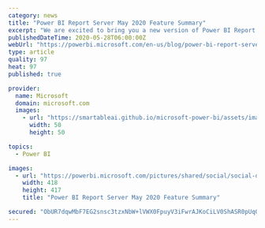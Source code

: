 ```yaml
---
category: news
title: "Power BI Report Server May 2020 Feature Summary"
excerpt: "We are excited to bring you a new version of Power BI Report Server this month! With this update, we’re releasing a bevy of features across all aspects of Power BI: hierarchical slicer and decomposition tree visuals, query diagnostics, and more. Read on to get the full details of all the new additions!"
publishedDateTime: 2020-05-28T06:00:00Z
webUrl: "https://powerbi.microsoft.com/en-us/blog/power-bi-report-server-may-2020-feature-summary/"
type: article
quality: 97
heat: 97
published: true

provider:
  name: Microsoft
  domain: microsoft.com
  images:
    - url: "https://smartableai.github.io/microsoft-power-bi/assets/images/organizations/microsoft.com-50x50.jpg"
      width: 50
      height: 50

topics:
  - Power BI

images:
  - url: "https://powerbi.microsoft.com/pictures/shared/social/social-default-image.png"
    width: 418
    height: 417
    title: "Power BI Report Server May 2020 Feature Summary"

secured: "ObUR7dqwMbF7EG2snsc3tzxNbW+lVWX0FpuyV3iFwrAJKoCiLV0ShASR0pUqOZuxDsUL5eCsce6EJJUTxnh0wuzadZ3ZJuZQVam+nQW20XjIcWIl6aeTeibdV1oXELdvC7zyOf+0puLF22k5nhJdURMlT+o7l0Mfe1rytIGMbLfrMz9J8XMZFD8Zlmi0Mx5UkBCuKtqj/t9NjirK9jLV+BWKRbF9LIAfmhcqtY598UJDsrBbCOAidvnyAKAFnVEZ4v1CDTEDrZoHomHXpIgD3Dw9eVQTk2Zq3m2L+wsywq48Ufi1lveqQNGvRFfuWl2kAhbLLQW7CUcSN5w2ryXqMA==;cAaI+7tQn6VX+F08yp/IEQ=="
---
```


